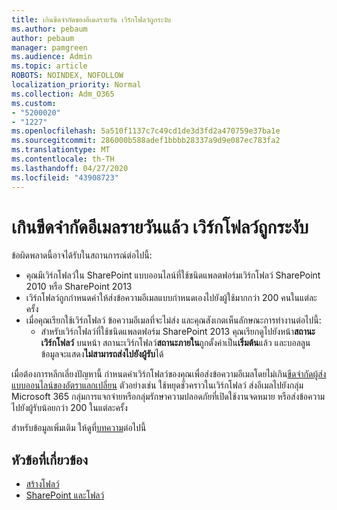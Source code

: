 ```yaml
---
title: เกินขีดจํากัดของอีเมลรายวัน เวิร์กโฟลว์ถูกระงับ
ms.author: pebaum
author: pebaum
manager: pamgreen
ms.audience: Admin
ms.topic: article
ROBOTS: NOINDEX, NOFOLLOW
localization_priority: Normal
ms.collection: Adm_O365
ms.custom:
- "5200020"
- "1227"
ms.openlocfilehash: 5a510f1137c7c49cd1de3d3fd2a470759e37ba1e
ms.sourcegitcommit: 286000b588adef1bbbb28337a9d9e087ec783fa2
ms.translationtype: MT
ms.contentlocale: th-TH
ms.lasthandoff: 04/27/2020
ms.locfileid: "43908723"
---
```

# <a name="daily-email-limit-exceeded-workflow-is-suspended"></a>เกินขีดจํากัดอีเมลรายวันแล้ว เวิร์กโฟลว์ถูกระงับ

ข้อผิดพลาดนี้อาจได้รับในสถานการณ์ต่อไปนี้:

- คุณมีเวิร์กโฟลว์ใน SharePoint แบบออนไลน์ที่ใช้ชนิดแพลตฟอร์มเวิร์กโฟลว์ SharePoint 2010 หรือ SharePoint 2013
- เวิร์กโฟลว์ถูกกําหนดค่าให้ส่งข้อความอีเมลแบบกําหนดเองไปยังผู้ใช้มากกว่า 200 คนในแต่ละครั้ง
- เมื่อคุณเรียกใช้เวิร์กโฟลว์ ข้อความอีเมลที่จะไม่ส่ง และคุณสังเกตเห็นลักษณะการทํางานต่อไปนี้:
    - สําหรับเวิร์กโฟลว์ที่ใช้ชนิดแพลตฟอร์ม SharePoint 2013 คุณเรียกดูไปยังหน้า**สถานะเวิร์กโฟลว์** บนหน้า สถานะเวิร์กโฟลว์**สถานะภายใน**ถูกตั้งค่าเป็น**เริ่มต้น**แล้ว และบอลลูนข้อมูลจะแสดง**ไม่สามารถส่งไปยังผู้รับ**ได้

เมื่อต้องการหลีกเลี่ยงปัญหานี้ กําหนดค่าเวิร์กโฟลว์ของคุณเพื่อส่งข้อความอีเมลโดยไม่เกิน[ขีดจํากัดผู้ส่งแบบออนไลน์ของอัตราแลกเปลี่ยน](https://docs.microsoft.com/office365/servicedescriptions/exchange-online-service-description/exchange-online-limits#recipientlimits) ตัวอย่างเช่น ใช้หยุดชั่วคราวในเวิร์กโฟลว์ ส่งอีเมลไปยังกลุ่ม Microsoft 365 กลุ่มการแจกจ่ายหรือกลุ่มรักษาความปลอดภัยที่เปิดใช้งานจดหมาย หรือส่งข้อความไปยังผู้รับน้อยกว่า 200 ในแต่ละครั้ง


สําหรับข้อมูลเพิ่มเติม ให้ดูที่[บทความ](https://support.microsoft.com/help/3150442/daily-email-limit-has-exceeded-and-your-workflow-has-been-suspended-or)ต่อไปนี้

## <a name="related-topics"></a>หัวข้อที่เกี่ยวข้อง
- [สร้างโฟลว์](https://support.office.com/article/Create-a-flow-for-a-list-or-library-in-SharePoint-Online-or-OneDrive-for-Business-a9c3e03b-0654-46af-a254-20252e580d01) 
- [SharePoint และโฟลว์](https://flow.microsoft.com/blog/sharepoint-and-flow/) 
